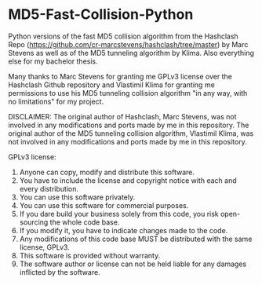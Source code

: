 # MD5-Fast-Collision-Python
Python versions of the fast MD5 collision algorithm from the Hashclash Repo 
(https://github.com/cr-marcstevens/hashclash/tree/master) by Marc Stevens as well as of the MD5 tunneling algorithm by Klima.
Also everything else for my bachelor thesis.

Many thanks to Marc Stevens for granting me GPLv3 license over the Hashclash Github repository and Vlastimil Klima
for granting me permissions to use his MD5 tunneling collision algorithm "in any way, with no limitations" for my project.

DISCLAIMER: The original author of Hashclash, Marc Stevens, was not involved in any modifications and ports made by me
in this repository. The original author of the MD5 tunneling collision algorithm, Vlastimil Klima, 
was not involved in any modifications and ports made by me in this repository. 

GPLv3 license:
1. Anyone can copy, modify and distribute this software.
2. You have to include the license and copyright notice with each and every distribution.
3. You can use this software privately.
4. You can use this software for commercial purposes.
5. If you dare build your business solely from this code, you risk open-sourcing the whole code base.
6. If you modify it, you have to indicate changes made to the code.
7. Any modifications of this code base MUST be distributed with the same license, GPLv3.
8. This software is provided without warranty.
9. The software author or license can not be held liable for any damages inflicted by the software.


